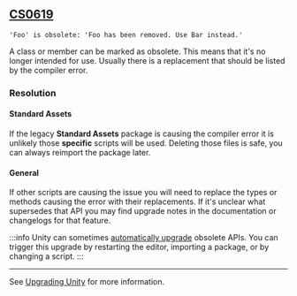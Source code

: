 ## [CS0619](https://docs.microsoft.com/en-us/dotnet/csharp/misc/cs0619)

```
'Foo' is obsolete: 'Foo has been removed. Use Bar instead.'
```


A class or member can be marked as obsolete. This means that it's no longer intended for use. Usually there is a replacement that should be listed by the compiler error.  

### Resolution
#### Standard Assets
If the legacy **Standard Assets** package is causing the compiler error it is unlikely those **specific** scripts will be used. Deleting those files is safe, you can always reimport the package later.  

#### General
If other scripts are causing the issue you will need to replace the types or methods causing the error with their replacements. If it's unclear what supersedes that API you may find upgrade notes in the documentation or changelogs for that feature.  

:::info
Unity can sometimes [automatically upgrade](https://docs.unity3d.com/Manual/APIUpdater.html) obsolete APIs. You can trigger this upgrade by restarting the editor, importing a package, or by changing a script.
:::

---  
See [Upgrading Unity](https://docs.unity3d.com/Manual/UpgradeGuides.html) for more information.